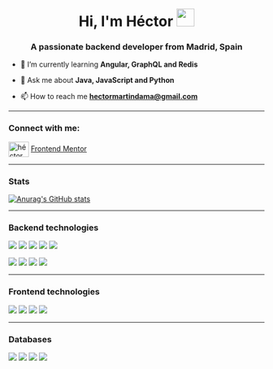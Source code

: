 <h1 align="center">Hi, I'm Héctor <img src="https://media.giphy.com/media/hvRJCLFzcasrR4ia7z/giphy.gif" width="35"></h1>
<h3 align="center">A passionate backend developer from Madrid, Spain</h3>

- 🌱 I’m currently learning **Angular, GraphQL and Redis**

- 💬 Ask me about **Java, JavaScript and Python**

- 📫 How to reach me **hectormartindama@gmail.com**

<hr>
<h3 align="left">Connect with me:</h3>
<p align="left">
<a href="https://linkedin.com/in/héctor-martín-a88a761a2" target="blank"><img align="center" src="https://raw.githubusercontent.com/rahuldkjain/github-profile-readme-generator/master/src/images/icons/Social/linked-in-alt.svg" alt="héctor martín" height="30" width="40" /></a>
<a href="https://www.frontendmentor.io/profile/HectorMartinDama" target="blank">Frontend Mentor</a>

<hr>
<h3 align="left">Stats</h3>

[![Anurag's GitHub stats](https://github-readme-stats.vercel.app/api?username=HectorMartinDama)](https://github.com/anuraghazra/github-readme-stats)

<hr>
<h3 aling="left">Backend technologies</h3>

![](https://img.shields.io/badge/Git-F05032?style=for-the-badge&logo=git&logoColor=white)
![](https://img.shields.io/badge/GitHub%20Actions-blue?style=for-the-badge&logo=github&logoColor=white)
![](https://img.shields.io/badge/Docker-0073EC?style=for-the-badge&logo=docker&logoColor=white)
![](https://img.shields.io/badge/Jest-C53D17?style=for-the-badge&logo=jest&logoColor=white)
![](https://img.shields.io/badge/ESlint-B7B7FF?style=for-the-badge&logo=eslint&logoColor=white)




![](https://img.shields.io/badge/Node.js-73C62B?style=for-the-badge&logo=node.js&logoColor=white)
![](https://img.shields.io/badge/Express-010101?style=for-the-badge&logo=express&logoColor=white)
![](https://img.shields.io/badge/Swagger-85EA2D?style=for-the-badge&logo=swagger&logoColor=white)
![](https://img.shields.io/badge/Postman-FF6C37?style=for-the-badge&logo=postman&logoColor=white)



<hr>
<h3 aling="left">Frontend technologies</h3>

![](https://img.shields.io/badge/Angular-C3002F?style=for-the-badge&logo=angular&logoColor=white)
![](https://img.shields.io/badge/Redux-764ABC?style=for-the-badge&logo=redux&logoColor=white)
![](https://img.shields.io/badge/HTML5-E34F26?style=for-the-badge&logo=html5&logoColor=white)
![](https://img.shields.io/badge/Sass-BF4080?style=for-the-badge&logo=sass&logoColor=white)


<hr>
<h3 aling="left">Databases</h3>

![](https://img.shields.io/badge/MongoAtlas-116149?style=for-the-badge&logo=mongodb&logoColor=white)
![](https://img.shields.io/badge/Firebase-1966D1?style=for-the-badge&logo=firebase&logoColor=white)
![](https://img.shields.io/badge/sql-grey?style=for-the-badge&logo=microsoft-sql-server&logoColor=white)
![](https://img.shields.io/badge/sqlite-044A64?style=for-the-badge&logo=sqlite&logoColor=white)





